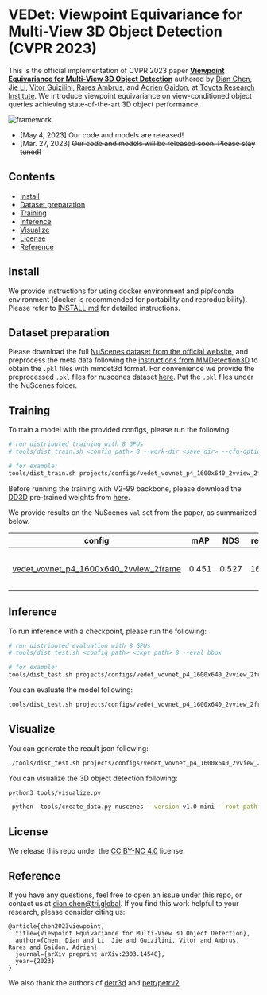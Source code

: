 <!-- omit in toc -->
# VEDet: Viewpoint Equivariance for Multi-View 3D Object Detection (CVPR 2023)

This is the official implementation of CVPR 2023 paper [**Viewpoint Equivariance for Multi-View 3D Object Detection**](https://arxiv.org/abs/2303.14548) authored by [Dian Chen](https://scholar.google.com/citations?user=zdAyna8AAAAJ&hl=en), [Jie Li](https://scholar.google.com/citations?user=_I3COxAAAAAJ&hl=en), [Vitor Guizilini](https://scholar.google.com/citations?user=UH9tP6QAAAAJ&hl=en), [Rares Ambrus](https://scholar.google.com/citations?user=2xjjS3oAAAAJ&hl=en), and [Adrien Gaidon](https://scholar.google.com/citations?user=2StUgf4AAAAJ&hl=en), at [Toyota Research Institute](https://www.tri.global/). We introduce viewpoint equivariance on view-conditioned object queries achieving state-of-the-art 3D object performance.

![framework](media/framework.png)
 - [May 4, 2023] Our code and models are released!
 - [Mar. 27, 2023] ~~Our code and models will be released soon. Please stay tuned!~~

<!-- omit in toc -->
## Contents
- [Install](#install)
- [Dataset preparation](#dataset-preparation)
- [Training](#training)
- [Inference](#inference)
- [Visualize](#visualize)
- [License](#license)
- [Reference](#reference)


## Install

We provide instructions for using docker environment and pip/conda environment (docker is recommended for portability and reproducibility). Please refer to [INSTALL.md](docs/INSTALL.md) for detailed instructions.

## Dataset preparation
Please download the full [NuScenes dataset from the official website](https://www.nuscenes.org/nuscenes#download), and preprocess the meta data following the [instructions from MMDetection3D](https://github.com/open-mmlab/mmdetection3d/blob/master/docs/en/data_preparation.md) to obtain the `.pkl` files with mmdet3d format. For convenience we provide the preprocessed `.pkl` files for nuscenes dataset [here](https://tri-ml-public.s3.amazonaws.com/github/vedet/nuscenes_infos.zip). Put the `.pkl` files under the NuScenes folder.

## Training
To train a model with the provided configs, please run the following:
```bash
# run distributed training with 8 GPUs
# tools/dist_train.sh <config path> 8 --work-dir <save dir> --cfg-options <overrides>

# for example:
tools/dist_train.sh projects/configs/vedet_vovnet_p4_1600x640_2vview_2frame.py 8 --work-dir work_dirs/vedet_vovnet_p4_1600x640_2vview_2frame/
```
Before running the training with V2-99 backbone, please download the [DD3D](https://arxiv.org/abs/2108.06417) pre-trained weights from [here](https://tri-ml-public.s3.amazonaws.com/github/vedet/fcos3d_vovnet_imgbackbone-remapped.pth).

We provide results on the NuScenes `val` set from the paper, as summarized below.

| config | mAP | NDS | resolution | backbone | context | download |
|:------:|:---:|:---:|:----------:|:-------:|:-----:|:-----:|
|  [vedet_vovnet_p4_1600x640_2vview_2frame](projects/configs/vedet_vovnet_p4_1600x640_2vview_2frame.py)  | 0.451 | 0.527  | 1600x640 | V2-99 |  current + 1 past frame  |  [model](https://tri-ml-public.s3.amazonaws.com/github/vedet/vedet_vovnet_p4_1600x640_2vview_2frame/latest.pth) / [log](https://tri-ml-public.s3.amazonaws.com/github/vedet/vedet_vovnet_p4_1600x640_2vview_2frame/20230130_000443.log)   |


## Inference
To run inference with a checkpoint, please run the following:
```bash
# run distributed evaluation with 8 GPUs
# tools/dist_test.sh <config path> <ckpt path> 8 --eval bbox

# for example:
tools/dist_test.sh projects/configs/vedet_vovnet_p4_1600x640_2vview_2frame.py ckpts/latest.pth 8 --eval bbox
```


You can evaluate the model following:
```bash
tools/dist_test.sh projects/configs/vedet_vovnet_p4_1600x640_2vview_2frame.py ckpts/latest.pth 1 --eval bbox
```
## Visualize
You can generate the reault json following:
```bash
./tools/dist_test.sh projects/configs/vedet_vovnet_p4_1600x640_2vview_2frame.py ckpts/latest.pth 1 --out ./pp-nus/results_eval.pkl --format-only --eval-options 'jsonfile_prefix=./pp-nus/results_eval'
```
You can visualize the 3D object detection following:
```bash
python3 tools/visualize.py
```
```bash
 python  tools/create_data.py nuscenes --version v1.0-mini --root-path ./data/nuscenes --out-dir ./data/nuscenes --extra-tag nuscenes
``` 

## License
We release this repo under the [CC BY-NC 4.0](LICENSE.md) license.

## Reference
If you have any questions, feel free to open an issue under this repo, or contact us at <dian.chen@tri.global>.
If you find this work helpful to your research, please consider citing us:

```
@article{chen2023viewpoint,
  title={Viewpoint Equivariance for Multi-View 3D Object Detection},
  author={Chen, Dian and Li, Jie and Guizilini, Vitor and Ambrus, Rares and Gaidon, Adrien},
  journal={arXiv preprint arXiv:2303.14548},
  year={2023}
}
```
We also thank the authors of [detr3d](https://github.com/WangYueFt/detr3d) and [petr/petrv2](https://github.com/megvii-research/PETR).
